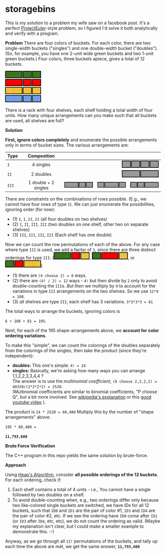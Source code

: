 # storagebins
This is my solution to a problem my wife saw on a facebook post.  It's a perfect [ProjectEuler](https://projecteuler.net/)-style problem, so I figured I'd solve it both analytically and verify with a program.

****Problem****
There are four colors of buckets.  For each color, there are two single-width buckets ("singles") and one double-width bucket ("doubles").  (So, for example, you have one 2-unit wide green buckets and two 1-unit green buckets.)  Four colors, three buckets apiece, gives a total of 12 buckets.

![alt text][Rack]

There is a rack with four shelves, each shelf holding a total width of four units.  How many unique arrangements can you make such that all buckets are used, all shelves are full?

****Solution****

**First, ignore colors completely** and enumerate the possible arrangements only in terms of bucket sizes.  The various arrangements are:

| Type      | Composition          |                         |
| --------- |:--------------------:| -----------------------:|
| `I`       | 4 singles            |  ![alt text][TypeIg]    |
| `II`      | 2 doubles            |  ![alt text][TypeIIg]   |
| `III`     | 1 double + 2 singles |  ![alt text][TypeIIIg]  |

There are constraints on the combinations of rows possible.  (E.g., we cannot have four rows of type `I`).  We can just enumerate the possibilities, ignoring order (for now):

* (1) `I`, `I`, `II`, `II`   (all four doubles on two shelves)
* (2) `I`, `II`, `III`, `III`  (two doubles on one shelf, other two on separate shelves)
* (3) `III`, `III`, `III`, `III`  (Each shelf has one double)

Now we can count the row permutations of each of the above.  For any case where type `III` is used, we add a factor of `3`, since there are three distinct orderings for type `III`:  (![alt text][TypeIIIa],  ![alt text][TypeIIIb],  or  ![alt text][TypeIIIc])
* (1) there are `(4 choose 2) = 6` ways.
* (2) there are `(4! / 2) = 12` ways - `4!` but then divide by `2` only to avoid double-counting the `III`s.  _But then_ we multiply by `9` to account for the variations in type `III` arrangements on the two shelves.  So we use `12*9 = 108`.
* (3) all shelves are type `III`, each shelf has 3 variations.  `3*3*3*3 = 81`

The total ways to arrange the buckets, ignoring colors is 

`6 + 108 + 81 = 195`.

Next, for each of the 195 shape-arrangements above, we **account for color ordering variations**.

To make this "simple", we can count the colorings of the doubles separately from the colorings of the singles, then take the product (since they're independent):

* **doubles:**  This one's simple:  `4! = 24`
* **singles:**  Basically, we're asking how many ways you can arrange 1,1,2,2,3,3,4,4 ?  
The answer is to use the *multinomial coefficient*, `(8 choose 2,2,2,2) = 40320/(2*2*2*2) = 2520`.  
(Multinomial coefficients are similar to binomial coefficients, "P choose Q", but a bit more involved.  See [wikipedia's explanation](https://en.wikipedia.org/wiki/Multinomial_theorem#Ways_to_put_objects_into_bins) or this [good youtube video](https://www.youtube.com/watch?v=rYtzhc2snj4) ).

The product is `24 * 2520 = 60,480`
Multiply this by the number of "shape arrangements" above:

`195 * 60,480 =`

**`11,793,600`**

****Brute Force Verification****

The C++ program in this repo yields the same solution by brute-force.

**Approach**

Using [Heap's Algorithm](https://en.wikipedia.org/wiki/Heap%27s_algorithm), consider **all possible orderings of the 12 buckets**.  For each ordering, check if:

1. Each shelf contains a total of 4 units - i.e., You cannot have a single followed by two doubles on a shelf.
2. To avoid double-counting when, e.g., two orderings differ only because two like-colored single buckets are switched, we have IDs for all 12 buckets, such that `ID0` and `ID1` are the pair of color #1, `ID3` and `ID4` are the pair of color #2, etc.  If we see the ordering have `ID0` come after `ID1` (or `ID3` after `ID4`, etc, etc), we do not count the ordering as valid.  (Maybe my explanation isn't clear, but I could make a smaller example to demonstrate this.  :-)

Anyway, as we go through all `12!` permutations of the buckets, and tally up each time the above are met, we get the same answer, **`11,793,600`**

[TypeI]: https://raw.githubusercontent.com/jesseconnell/storagebins/master/images/Type_I.png "TypeI - s s s s"
[TypeII]: https://raw.githubusercontent.com/jesseconnell/storagebins/master/images/Type_II.png "TypeII - D D"
[TypeIIIa]: https://raw.githubusercontent.com/jesseconnell/storagebins/master/images/Type_IIIa.png "TypeIIIa - D s s"
[TypeIIIb]: https://raw.githubusercontent.com/jesseconnell/storagebins/master/images/Type_IIIb.png "TypeIIIb - s D s"
[TypeIIIc]: https://raw.githubusercontent.com/jesseconnell/storagebins/master/images/Type_IIIc.png "TypeIIIc - s s D"
[TypeIg]: https://raw.githubusercontent.com/jesseconnell/storagebins/master/images/Type_Ig.png "TypeIg"
[TypeIIg]: https://raw.githubusercontent.com/jesseconnell/storagebins/master/images/Type_IIg.png "TypeIIg"
[TypeIIIg]: https://raw.githubusercontent.com/jesseconnell/storagebins/master/images/Type_IIIg.png "TypeIIIg"
[Rack]: https://raw.githubusercontent.com/jesseconnell/storagebins/master/images/Rack.png "Rack"
